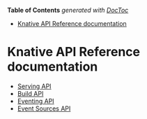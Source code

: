 <!-- START doctoc generated TOC please keep comment here to allow auto update -->
<!-- DON'T EDIT THIS SECTION, INSTEAD RE-RUN doctoc TO UPDATE -->
**Table of Contents**  *generated with [DocToc](https://github.com/thlorenz/doctoc)*

- [Knative API Reference documentation](#knative-api-reference-documentation)

<!-- END doctoc generated TOC please keep comment here to allow auto update -->

# Knative API Reference documentation

- [Serving API](serving.md)
- [Build API](build.md)
- [Eventing API](eventing/eventing.md)
- [Event Sources API](eventing/eventing-sources.md)
